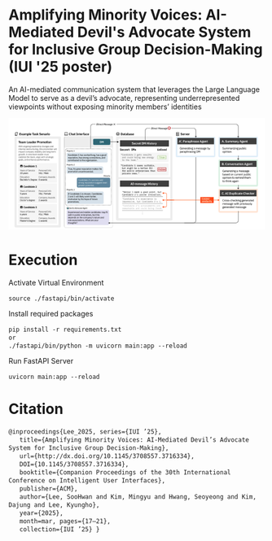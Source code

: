 # Amplifying Minority Voices: AI-Mediated Devil's Advocate System for Inclusive Group Decision-Making (IUI '25 poster)
An AI-mediated communication system that leverages the Large Language Model to serve as a devil’s advocate, representing underrepresented viewpoints without exposing minority members’ identities

<img src="./figure.png" title="figure"/>


# Execution

Activate Virtual Environment
```
source ./fastapi/bin/activate
```

Install required packages
```
pip install -r requirements.txt
or
./fastapi/bin/python -m uvicorn main:app --reload
```

Run FastAPI Server
```
uvicorn main:app --reload
```

# Citation
```
@inproceedings{Lee_2025, series={IUI ’25},
   title={Amplifying Minority Voices: AI-Mediated Devil’s Advocate System for Inclusive Group Decision-Making},
   url={http://dx.doi.org/10.1145/3708557.3716334},
   DOI={10.1145/3708557.3716334},
   booktitle={Companion Proceedings of the 30th International Conference on Intelligent User Interfaces},
   publisher={ACM},
   author={Lee, SooHwan and Kim, Mingyu and Hwang, Seoyeong and Kim, Dajung and Lee, Kyungho},
   year={2025},
   month=mar, pages={17–21},
   collection={IUI ’25} }
```